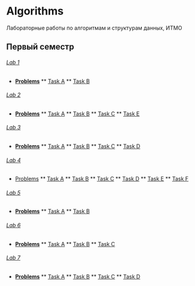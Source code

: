 # Algorithms
Лабораторные работы по алгоритмам и структурам данных, ИТМО
## Первый семестр
###### [Lab 1](https://github.com/elro-root/ITMO/blob/master/Algorithms/Lab1)
* [**Problems**](https://github.com/elro-root/ITMO/blob/master/Algorithms/Lab1/problems1.pdf) 
** [Task A](https://github.com/elro-root/ITMO/tree/master/Algorithms/Lab1/A)
** [Task B](https://github.com/elro-root/ITMO/tree/master/Algorithms/Lab1/B)

###### [Lab 2](https://github.com/elro-root/ITMO/blob/master/Algorithms/Lab2)
* [**Problems**](https://github.com/elro-root/ITMO/tree/master/Algorithms/Lab2)
** [Task A](https://github.com/elro-root/ITMO/tree/master/Algorithms/Lab2/A)
** [Task B](https://github.com/elro-root/ITMO/tree/master/Algorithms/Lab2/B)
** [Task C](https://github.com/elro-root/ITMO/tree/master/Algorithms/Lab2/C)
** [Task E](https://github.com/elro-root/ITMO/tree/master/Algorithms/Lab2/E)

###### [Lab 3](https://github.com/elro-root/ITMO/blob/master/Algorithms/Lab3)
* [**Problems**](https://github.com/elro-root/ITMO/blob/master/Algorithms/Lab2/problems3.pdf)
** [Task A](https://github.com/elro-root/ITMO/tree/master/Algorithms/Lab2/A)
** [Task B](https://github.com/elro-root/ITMO/tree/master/Algorithms/Lab2/B)
** [Task C](https://github.com/elro-root/ITMO/tree/master/Algorithms/Lab2/C)
** [Task D](https://github.com/elro-root/ITMO/blob/master/Algorithms/Lab3/D)

###### [Lab 4](https://github.com/elro-root/ITMO/blob/master/Algorithms/Lab4)
* [Problems](https://github.com/elro-root/ITMO/blob/master/Algorithms/Lab4/problems4.pdf)
** [Task A](https://github.com/elro-root/ITMO/blob/master/Algorithms/Lab4/A)
** [Task B](https://github.com/elro-root/ITMO/blob/master/Algorithms/Lab4/B)
** [Task C](https://github.com/elro-root/ITMO/blob/master/Algorithms/Lab4/C)
** [Task D](https://github.com/elro-root/ITMO/blob/master/Algorithms/Lab4/D)
** [Task E](https://github.com/elro-root/ITMO/blob/master/Algorithms/Lab4/E)
** [Task F](https://github.com/elro-root/ITMO/blob/master/Algorithms/Lab4/F)

###### [Lab 5](https://github.com/elro-root/ITMO/blob/master/Algorithms/Lab5)
* [**Problems**](https://github.com/elro-root/ITMO/blob/master/Algorithms/Lab5/problems5.pdf)
** [Task A](https://github.com/elro-root/ITMO/blob/master/Algorithms/Lab5/A)
** [Task B](https://github.com/elro-root/ITMO/blob/master/Algorithms/Lab5/B)

###### [Lab 6](https://github.com/elro-root/ITMO/blob/master/Algorithms/Lab6)
* [**Problems**](https://github.com/elro-root/ITMO/blob/master/Algorithms/Lab6/problems6.pdf)
** [Task A](https://github.com/elro-root/ITMO/blob/master/Algorithms/Lab6/A)
** [Task B](https://github.com/elro-root/ITMO/blob/master/Algorithms/Lab6/B)
** [Task C](https://github.com/elro-root/ITMO/blob/master/Algorithms/Lab6/C)

###### [Lab 7](https://github.com/elro-root/ITMO/blob/master/Algorithms/Lab7)
* [**Problems**](https://github.com/elro-root/ITMO/blob/master/Algorithms/Lab7/problems7.pdf)
** [Task A](https://github.com/elro-root/ITMO/blob/master/Algorithms/Lab7/A)
** [Task B](https://github.com/elro-root/ITMO/blob/master/Algorithms/Lab7/B)
** [Task C](https://github.com/elro-root/ITMO/blob/master/Algorithms/Lab7/C)
** [Task D](https://github.com/elro-root/ITMO/blob/master/Algorithms/Lab7/D)